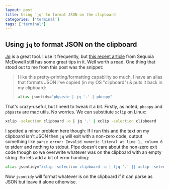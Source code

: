 ```yaml
---
layout: post
title: Using `jq` to format JSON on the clipboard
categories: ['terminal']
tags: ['terminal']
---
```


## Using `jq` to format JSON on the clipboard

[Jq](https://stedolan.github.io/jq/) is a great tool. I use it frequently, but [this recent article](https://sequoia.makes.software/parsing-json-at-the-cli-a-practical-introduction-to-jq-and-more/) from Sequoia McDowell still has some great tips in it. Well worth a read. One thing that stood out to me from this post was the snippet:

> I like this pretty-printing/formatting capability so much, I have an alias that formats JSON I've copied (in my OS "clipboard") & puts it back in my clipboard:
> 
> ```bash
> alias jsontidy="pbpaste | jq '.' | pbcopy"
> ```

That's crazy-useful, but I need to tweak it a bit. Firstly, as noted, `pbcopy` and `pbpaste` are mac utils. No worries. We can substitute `xclip` on Linux:

```bash
xclip -selection clipboard -o | jq '.' | xclip -selection clipboard
```

I spotted a minor problem here though: If I run this and the text on my clipboard isn't JSON then `jq` will exit with a non-zero code, output something like `parse error: Invalid numeric literal at line 1, column 6` to stderr and nothing to stdout. Pipe doesn't care about the non-zero exit code though so we overwrite whatever was on the clipboard with an empty string. So lets add a bit of error handing:

```bash
alias jsontidy="xclip -selection clipboard -o | (jq '.' || xclip -selection clipboard -o) | xclip -selection clipboard"
```

Now `jsontidy` will format whatever is on the clipboard if it can parse as JSON but leave it alone otherwise.
